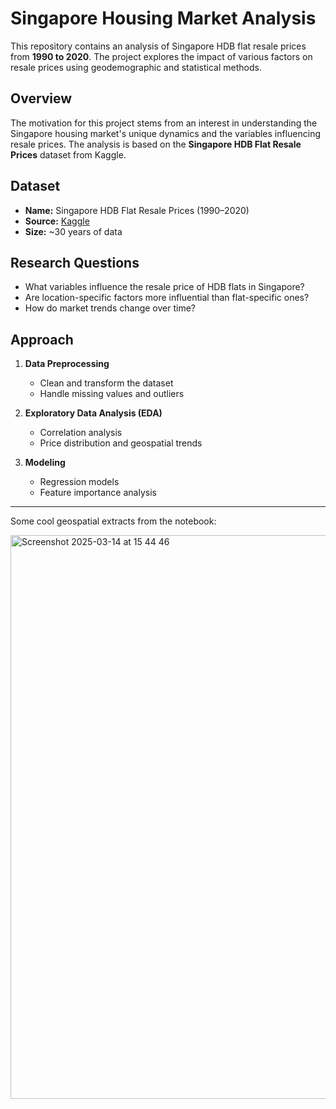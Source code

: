 # Singapore Housing Market Analysis

This repository contains an analysis of Singapore HDB flat resale prices from **1990 to 2020**. The project explores the impact of various factors on resale prices using geodemographic and statistical methods.

## Overview
The motivation for this project stems from an interest in understanding the Singapore housing market's unique dynamics and the variables influencing resale prices. The analysis is based on the **Singapore HDB Flat Resale Prices** dataset from Kaggle.

## Dataset
- **Name:** Singapore HDB Flat Resale Prices (1990–2020)  
- **Source:** [Kaggle](https://www.kaggle.com/datasets/teyang/singapore-hdb-flat-resale-prices-19902020)  
- **Size:** ~30 years of data  

## Research Questions
- What variables influence the resale price of HDB flats in Singapore?  
- Are location-specific factors more influential than flat-specific ones?  
- How do market trends change over time?  

## Approach
1. **Data Preprocessing**  
   - Clean and transform the dataset  
   - Handle missing values and outliers  

2. **Exploratory Data Analysis (EDA)**  
   - Correlation analysis  
   - Price distribution and geospatial trends  

3. **Modeling**  
   - Regression models  
   - Feature importance analysis

---

Some cool geospatial extracts from the notebook:

<img width="902" alt="Screenshot 2025-03-14 at 15 44 46" src="https://github.com/user-attachments/assets/1b9d62ca-7cee-4b48-9812-b3d127b15704" />
